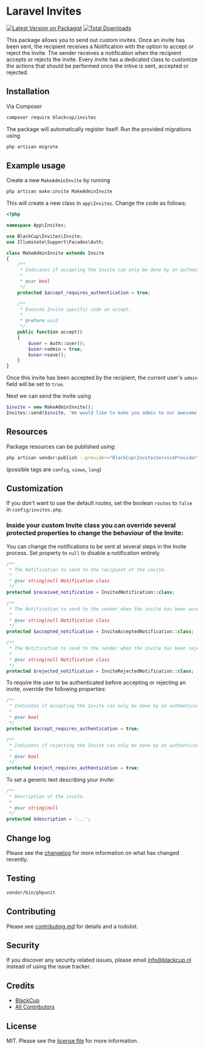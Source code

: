 # Laravel Invites

[![Latest Version on Packagist][ico-version]][link-packagist]
[![Total Downloads][ico-downloads]][link-downloads]

This package allows you to send out custom invites. Once an invite has been sent, the recipient receives a Notification with the option to accept or reject the invite. The sender receives a notification when the recipient accepts or rejects the invite. Every invite has a dedicated class to customize the actions that should be performed once the intive is sent, accepted or rejected.

## Installation

Via Composer

``` bash
composer require blackcup/invites
```
The package will automatically register itself. Run the provided migrations using
``` bash
php artisan migrate
```


## Example usage

Create a new `MakeAdminInvite` by running
``` bash
php artisan make:invite MakeAdminInvite
```
This will create a new class in `app\Invites`. Change the code as follows:
``` php
<?php

namespace App\Invites;

use BlackCup\Invites\Invite;
use Illuminate\Support\Facades\Auth;

class MakeAdminInvite extends Invite
{
    /**
     * Indicates if accepting the Invite can only be done by an authenticated user.
     *
     * @var bool
     */
    protected $accept_requires_authentication = true;

    /**
     * Execute Invite specific code on accept.
     *
     * @return void
     */
    public function accept()
    {
        $user = Auth::user();
        $user->admin = true;
        $user->save();
    }
}
```
Once this invite has been accepted by the recipient, the current user's `admin` field will be set to `true`.

Next we can send the invite using
``` php
$invite = new MakeAdminInvite();
Invites::send($invite, 'We would like to make you admin to our awesome site', 'James Recipient', 'recipient@example.com', 'John Sender', 'sender@example.com');
```

## Resources
Package resources can be published using:
``` bash
php artisan vendor:publish --provider="BlackCup\InvitesServiceProvider" [--tag="..."]
```
(possible tags are `config`, `views`, `lang`)

## Customization
If you don't want to use the default routes, set the boolean `routes` to `false` in `config/invites.php`.

### Inside your custom Invite class you can override several protected properties to change the behaviour of the Invite:

You can change the notifications to be sent at several steps in the Invite process. Set property to `null` to disable a notification entirely.
``` php
/**
 * The Notification to send to the recipient of the invite.
 *
 * @var string|null Notification class
 */
protected $received_notification = InvitedNotification::class;

/**
 * The Notification to send to the sender when the invite has been accepted.
 *
 * @var string|null Notification class
 */
protected $accepted_notification = InviteAcceptedNotification::class;

/**
 * The Notification to send to the sender when the invite has been rejected.
 *
 * @var string|null Notification class
 */
protected $rejected_notification = InviteRejectedNotification::class;
```


To require the user to be authenticated before accepting or rejecting an invite, override the following properties:
``` php
/**
 * Indicates if accepting the Invite can only be done by an authenticated user.
 *
 * @var bool
 */
protected $accept_requires_authentication = true;

/**
 * Indicates if rejecting the Invite can only be done by an authenticated user.
 *
 * @var bool
 */
protected $reject_requires_authentication = true;
```

To set a generic text describing your invite:
``` php
/**
 * Description of the invite.
 *
 * @var string|null
 */
protected $description = '...';
```


## Change log

Please see the [changelog](changelog.md) for more information on what has changed recently.

## Testing

``` bash
vendor/bin/phpunit
```

## Contributing

Please see [contributing.md](contributing.md) for details and a todolist.

## Security

If you discover any security related issues, please email info@blackcup.nl instead of using the issue tracker.

## Credits

- [BlackCup][link-author]
- [All Contributors][link-contributors]

## License

MIT. Please see the [license file](license.md) for more information.

[ico-version]: https://img.shields.io/packagist/v/blackcup/invites.svg?style=flat-square
[ico-downloads]: https://img.shields.io/packagist/dt/blackcup/invites.svg?style=flat-square
[link-packagist]: https://packagist.org/packages/blackcup/invites
[link-downloads]: https://packagist.org/packages/blackcup/invites
[link-author]: https://github.com/blackcupnl
[link-contributors]: ../../contributors
